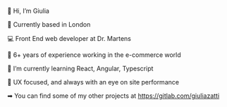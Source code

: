 👋 Hi, I’m Giulia


📍 Currently based in London


💻 Front End web developer at Dr. Martens


👀 6+ years of experience working in the e-commerce world


🌱 I’m currently learning React, Angular, Typescript


💞️ UX focused, and always with an eye on site performance


➡ You can find some of my other projects at <a href="https://gitlab.com/giuliazatti" target="_blank">https://gitlab.com/giuliazatti</a>

<!---
zattig/zattig is a ✨ special ✨ repository because its `README.md` (this file) appears on your GitHub profile.
You can click the Preview link to take a look at your changes.
--->
